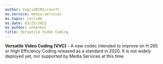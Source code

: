 ```yaml
---
author: IngridAtMicrosoft
ms.service: media-services
ms.topic: include
ms.date: 03/25/2022
ms.author: inhenkel
title: Versatile Video Coding
---
```


**Versatile Video Coding (VVC)** - A new codec intended to improve on H.265 or High Efficiency Coding released as a standard in 2020.  It is not widely deployed yet, nor supported by Media Services at this time.

